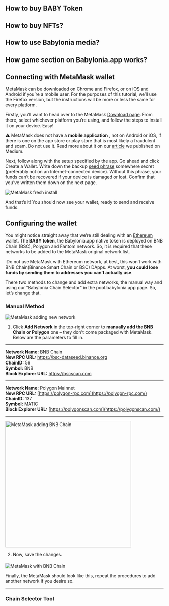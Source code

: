 ## How to buy BABY Token


## How to buy NFTs?


## How to use Babylonia media?


## How game section on Babylonia.app works?



## Connecting with MetaMask wallet

MetaMask can be downloaded on Chrome and Firefox, or on iOS and Android if you’re a mobile user. For the purposes of this tutorial, we’ll use the Firefox version, but the instructions will be more or less the same for every platform.

Firstly, you’ll want to head over to the MetaMask [Download page](https://metamask.io/download.html). From there, select whichever platform you’re using, and follow the steps to install it on your device. Easy!

:warning: MetaMask does not have a  **mobile application** , not on Android or iOS, if there is one on the app store or play store that is most likely a fraudulent and scam. Do not use it. Read more about it on our [article](https://appbabylonia.medium.com/safety-tips-for-cryptocurrency-users-ver-001-9d5ad2e86632) we published on Medium.

Next, follow along with the setup specified by the app. Go ahead and click Create a Wallet. Write down the backup [seed phrase](https://academy.binance.com/en/glossary/seed-phrase) somewhere secret (preferably not on an Internet-connected device). Without this phrase, your funds can’t be recovered if your device is damaged or lost. Confirm that you’ve written them down on the next page.

![MetaMask fresh install](https://github.com/babyloniaapp/docs/blob/ad5394664ed7b14b03a2bd4166cc28f6fdfa99e8/assets/screenshot/Screenshot-MetaMask-01.png)


And that’s it! You should now see your wallet, ready to send and receive funds.




## Configuring the wallet

You might notice straight away that we’re still dealing with an [Ethereum](https://academy.binance.com/en/articles/what-is-ethereum) wallet. The **BABY token**, the Babylonia.app native token is deployed on BNB Chain (BSC), Polygon and Fantom network. So, it is required that these networks to be added to the MetaMask original network list. 


ℹ️Do not use MetaMask with Ethereum network, at best, this won’t work with BNB Chain(Binance Smart Chain or BSC) DApps. At worst, **you could lose funds by sending them to addresses you can’t actually use**.

There two methods to change and add extra networks, the manual way and using our "Babylonia Chain Selector" in the pool.babylonia.app page. So, let’s change that. 

### Manual Method



![MetaMask adding new network](https://github.com/babyloniaapp/docs/blob/dcb06a8e293e868759615b41539e223139fb1769/assets/screenshot/Screenshot-MetaMask-02.png)

1. Click **Add Network** in the top-right corner to **manually add the BNB Chain or Polygon** one – they don't come packaged with MetaMask. Below are the parameters to fill in.

---

**Network Name:** BNB Chain \
**New RPC URL:** https://bsc-dataseed.binance.org \
**ChainID:** 56 \
**Symbol:** BNB \
**Block Explorer URL:** https://bscscan.com

---

**Network Name:** Polygon Mainnet \
**New RPC URL:** [https://polygon-rpc.com](https://polygon-rpc.com/) \
**ChainID:** 137 \
**Symbol:** MATIC \
**Block Explorer URL:** [https://polygonscan.com](https://polygonscan.com/)

---

<img src="https://github.com/babyloniaapp/docs/blob/f5dd4ea8fbee0c84f1fb1e27860596d5b04a8307/assets/screenshot/Screenshot-MetaMask-03.png" alt="MetaMask adding BNB Chain" height="400"/>


2. Now, save the changes.


####

![MetaMask with BNB Chain](https://github.com/babyloniaapp/docs/blob/1bc52d7391d225c0bc46b91fced408ca696fb5cc/assets/screenshot/Screenshot-MetaMask-04.png)

Finally, the MetaMask should look like this, repeat the procedures to add another network if you desire so.

---

### Chain Selector Tool
